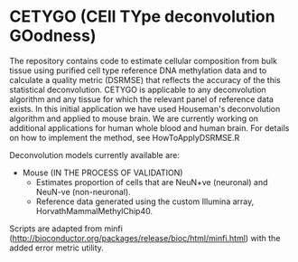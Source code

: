 # CETYGO (CEll TYpe deconvolution GOodness)

The repository contains code to estimate cellular composition from bulk tissue using purified cell type reference DNA methylation data and to calculate a quality metric (DSRMSE) that reflects the accuracy of the this statistical deconvolution. CETYGO is applicable to any deconvolution algorithm and any tissue for which the relevant panel of reference data exists. In this initial application we have used Houseman's deconvolution algorithm and applied to mouse brain. We are currently working on additional applications for human whole blood and human brain.
For details on how to implement the method, see HowToApplyDSRMSE.R

Deconvolution models currently available are:
- Mouse (IN THE PROCESS OF VALIDATION)
    - Estimates proportion of cells that are NeuN+ve (neuronal) and NeuN-ve (non-neuronal).
	- Reference data generated using the custom Illumina array, HorvathMammalMethylChip40.
	
	
Scripts are adapted from minfi (http://bioconductor.org/packages/release/bioc/html/minfi.html) with the added error metric utility.
